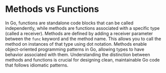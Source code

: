 # Methods vs Functions

In Go, functions are standalone code blocks that can be called independently, while methods are functions associated with a specific type (called a receiver). Methods are defined by adding a receiver parameter between the `func` keyword and the method name. This allows you to call the method on instances of that type using dot notation. Methods enable object-oriented programming patterns in Go, allowing types to have behavior associated with them. Understanding the distinction between methods and functions is crucial for designing clean, maintainable Go code that follows idiomatic patterns.